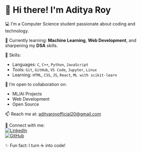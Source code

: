 # 👋 Hi there! I'm Aditya Roy

💻 I’m a Computer Science student passionate about coding and technology.

🌱 Currently learning: **Machine Learning**, **Web Development**, and sharpening my **DSA** skills.

🚀 Skills:  
- Languages: `C`, `C++`, `Python`, `JavaScript`  
- Tools: `Git`, `GitHub`, `VS Code`, `Jupyter`, `Linux`  
- Learning: `HTML`, `CSS`, `JS`, `React`, `ML with scikit-learn`

🤝 I’m open to collaboration on:
- ML/AI Projects
- Web Development
- Open Source

📫 Reach me at: [adityaroyofficial20@gmail.com](mailto:adityaroyofficial20@gmail.com)

🔗 Connect with me:  
[![LinkedIn](https://img.shields.io/badge/LinkedIn-blue?logo=linkedin)](https://www.linkedin.com/in/aditya-roy-5a39b429a)  
[![GitHub](https://img.shields.io/github/followers/Adityaroy000?label=Follow&style=social)](https://github.com/Adityaroy000)

✨ Fun fact: I turn ☕ into code!


<!---
Adityaroy000/Adityaroy000 is a ✨ special ✨ repository because its `README.md` (this file) appears on your GitHub profile.
You can click the Preview link to take a look at your changes.
--->
